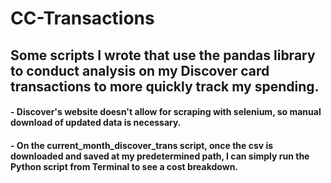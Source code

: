 # CC-Transactions

## Some scripts I wrote that use the pandas library to conduct analysis on my Discover card transactions to more quickly track my spending.

#### - Discover's website doesn't allow for scraping with selenium, so manual download of updated data is necessary.
#### - On the current_month_discover_trans script, once the csv is downloaded and saved at my predetermined path, I can simply run the Python script from Terminal to see a cost breakdown.

